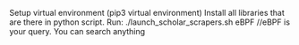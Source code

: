Setup virtual environment (pip3 virtual environment)
Install all libraries that are there in python script. 
Run: ./launch_scholar_scrapers.sh eBPF
//eBPF is your query. You can search anything

